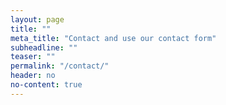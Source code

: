 ```yaml
---
layout: page
title: ""
meta_title: "Contact and use our contact form"
subheadline: ""
teaser: ""
permalink: "/contact/"
header: no
no-content: true
---
```


